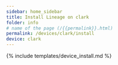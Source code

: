 ```yaml
---
sidebar: home_sidebar
title: Install Lineage on clark
folder: info
# name of the page (/{{permalink}}.html)
permalink: /devices/clark/install
device: clark
---
```

{% include templates/device_install.md %}
